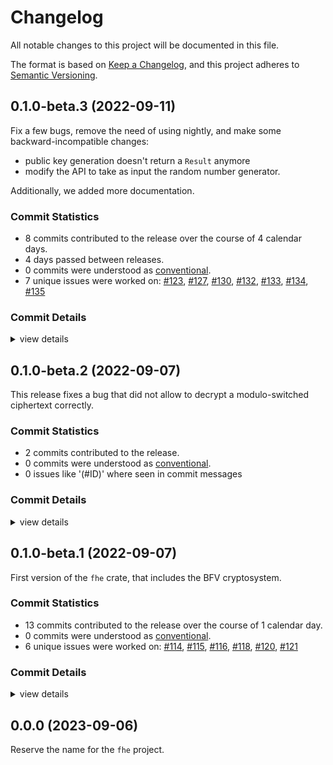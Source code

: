 # Changelog

All notable changes to this project will be documented in this file.

The format is based on [Keep a Changelog](https://keepachangelog.com/en/1.0.0/),
and this project adheres to [Semantic Versioning](https://semver.org/spec/v2.0.0.html).

## 0.1.0-beta.3 (2022-09-11)

Fix a few bugs, remove the need of using nightly, and make some backward-incompatible changes:
- public key generation doesn't return a `Result` anymore
- modify the API to take as input the random number generator.

Additionally, we added more documentation.

### Commit Statistics

<csr-read-only-do-not-edit/>

 - 8 commits contributed to the release over the course of 4 calendar days.
 - 4 days passed between releases.
 - 0 commits were understood as [conventional](https://www.conventionalcommits.org).
 - 7 unique issues were worked on: [#123](https://github.com/tlepoint/fhe.rs/issues/123), [#127](https://github.com/tlepoint/fhe.rs/issues/127), [#130](https://github.com/tlepoint/fhe.rs/issues/130), [#132](https://github.com/tlepoint/fhe.rs/issues/132), [#133](https://github.com/tlepoint/fhe.rs/issues/133), [#134](https://github.com/tlepoint/fhe.rs/issues/134), [#135](https://github.com/tlepoint/fhe.rs/issues/135)

### Commit Details

<csr-read-only-do-not-edit/>

<details><summary>view details</summary>

 * **[#123](https://github.com/tlepoint/fhe.rs/issues/123)**
    - RGSW mistakenly appeared to depend on a feature; fixes #122. ([`739d4ce`](https://github.com/tlepoint/fhe.rs/commit/739d4ced784ee4aea20c57f3e042361aab7d5517))
 * **[#127](https://github.com/tlepoint/fhe.rs/issues/127)**
    - Computes correctly the number of bits in the plaintext; fixes #126 ([`432586c`](https://github.com/tlepoint/fhe.rs/commit/432586cecf83a0808cf987882c472acbf1330a36))
 * **[#130](https://github.com/tlepoint/fhe.rs/issues/130)**
    - Remove some nightly features, see #117 ([`6361fa3`](https://github.com/tlepoint/fhe.rs/commit/6361fa3ce322b16551cfe4856a49e3933d85c872))
 * **[#132](https://github.com/tlepoint/fhe.rs/issues/132)**
    - Remove the nightly features, except for code coverage and formatting ([`b573138`](https://github.com/tlepoint/fhe.rs/commit/b573138d682e69c3553c2e4ae4a1b7f7a65dbe5d))
 * **[#133](https://github.com/tlepoint/fhe.rs/issues/133)**
    - Explicitely specify the RNG everytime randomness is involved. Fixes #128 ([`8aafe43`](https://github.com/tlepoint/fhe.rs/commit/8aafe4396d0b771e6aa25257c7daa61c109eb367))
 * **[#134](https://github.com/tlepoint/fhe.rs/issues/134)**
    - Remove unnecessary casting by defining more conversions ([`f7cddb3`](https://github.com/tlepoint/fhe.rs/commit/f7cddb358f2ce28483944f99e223c07ae41b0c1c))
 * **[#135](https://github.com/tlepoint/fhe.rs/issues/135)**
    - Starting better documentation ([`13a633c`](https://github.com/tlepoint/fhe.rs/commit/13a633c0f288d27da15548942a061540365aec10))
 * **Uncategorized**
    - Bump all version to beta.3 ([`b300590`](https://github.com/tlepoint/fhe.rs/commit/b3005904a62d1e39c1dde908054f24d1d96e8547))
</details>

## 0.1.0-beta.2 (2022-09-07)

This release fixes a bug that did not allow to decrypt a modulo-switched ciphertext correctly.

### Commit Statistics

<csr-read-only-do-not-edit/>

 - 2 commits contributed to the release.
 - 0 commits were understood as [conventional](https://www.conventionalcommits.org).
 - 0 issues like '(#ID)' where seen in commit messages

### Commit Details

<csr-read-only-do-not-edit/>

<details><summary>view details</summary>

 * **Uncategorized**
    - Release fhe v0.1.0-beta.2 ([`d13c33c`](https://github.com/tlepoint/fhe.rs/commit/d13c33caf2850753ed9ef556c41cfaf73700ecd1))
    - Remove forgotten cfg(not(feature ([`2e247f2`](https://github.com/tlepoint/fhe.rs/commit/2e247f235bbe632459259f6ca74a637a2f765187))
</details>

## 0.1.0-beta.1 (2022-09-07)

First version of the `fhe` crate, that includes the BFV cryptosystem.

### Commit Statistics

<csr-read-only-do-not-edit/>

 - 13 commits contributed to the release over the course of 1 calendar day.
 - 0 commits were understood as [conventional](https://www.conventionalcommits.org).
 - 6 unique issues were worked on: [#114](https://github.com/tlepoint/fhe.rs/issues/114), [#115](https://github.com/tlepoint/fhe.rs/issues/115), [#116](https://github.com/tlepoint/fhe.rs/issues/116), [#118](https://github.com/tlepoint/fhe.rs/issues/118), [#120](https://github.com/tlepoint/fhe.rs/issues/120), [#121](https://github.com/tlepoint/fhe.rs/issues/121)

### Commit Details

<csr-read-only-do-not-edit/>

<details><summary>view details</summary>

 * **[#114](https://github.com/tlepoint/fhe.rs/issues/114)**
    - Rename crates to fhe and fhe-traits ([`9a3d608`](https://github.com/tlepoint/fhe.rs/commit/9a3d6082976a7e0b6f3cec93c096bfaa4a07ebd6))
 * **[#115](https://github.com/tlepoint/fhe.rs/issues/115)**
    - Bump thiserror from 1.0.33 to 1.0.34 ([`e724edf`](https://github.com/tlepoint/fhe.rs/commit/e724edfec78809593e99b21ba5c9eeaaca1a191c))
 * **[#116](https://github.com/tlepoint/fhe.rs/issues/116)**
    - Use zeroizing instead of manual calls to zeroize ([`1d7bc50`](https://github.com/tlepoint/fhe.rs/commit/1d7bc50c58e8807d696d02f3d64e19f34a4ad0c3))
 * **[#118](https://github.com/tlepoint/fhe.rs/issues/118)**
    - Update the README with minimal example and fix compilation error ([`ecba998`](https://github.com/tlepoint/fhe.rs/commit/ecba99898c86a7908a7e9360a6e62826e2ccc5c6))
 * **[#120](https://github.com/tlepoint/fhe.rs/issues/120)**
    - Move internal to crates as they would be published, add changelog ([`cd3ba02`](https://github.com/tlepoint/fhe.rs/commit/cd3ba026d01275672e0c3f5e1d32aa473cde7978))
 * **[#121](https://github.com/tlepoint/fhe.rs/issues/121)**
    - Remove features, remove utilities crate, bump versions ([`570943a`](https://github.com/tlepoint/fhe.rs/commit/570943ae1822888a2ccb27412619ab3355b3ea3a))
 * **Uncategorized**
    - Release fhe v0.1.0-beta.1 ([`718f0cd`](https://github.com/tlepoint/fhe.rs/commit/718f0cdc1e5b75eaf52a5ea1078c1ed9c2bf46f5))
    - First version fhe crate ([`3f9e80c`](https://github.com/tlepoint/fhe.rs/commit/3f9e80c9bc91b068d00ec6b03ccafb07f150185a))
    - Release fhe-traits v0.1.0-beta.0, fhe-util v0.1.0-beta.0, fhe-math v0.1.0-beta.0, fhe v0.1.0-beta.0 ([`e81e1c6`](https://github.com/tlepoint/fhe.rs/commit/e81e1c60769e63c52ad3885d16249161074ca293))
    - Adjusting changelogs prior to release of fhe-traits v0.1.0-beta.0, fhe-util v0.1.0-beta.0, fhe-math v0.1.0-beta.0, fhe v0.1.0-beta.0 ([`4c9ed5b`](https://github.com/tlepoint/fhe.rs/commit/4c9ed5bc57ccaa4a9d9ac98e4883f6c5c2136b5b))
    - Add space to test ([`f5e82f3`](https://github.com/tlepoint/fhe.rs/commit/f5e82f3708bc15a7f517f19bb482fce0044cf091))
    - Update changelog ([`85a00a1`](https://github.com/tlepoint/fhe.rs/commit/85a00a1b8113e4dc8b1d4e9d19fc6c354fb6ae0e))
    - Switch version to a pre-release number ([`cd8d3b2`](https://github.com/tlepoint/fhe.rs/commit/cd8d3b2d383367239436adcc2508bdbe816b9981))
</details>

## 0.0.0 (2023-09-06)

Reserve the name for the `fhe` project.

